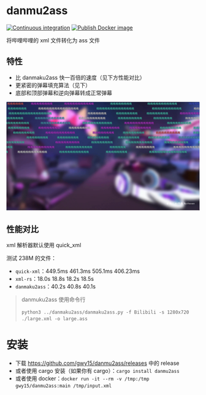 # danmu2ass
[![Continuous integration](https://github.com/gwy15/danmu2ass/actions/workflows/ci.yml/badge.svg)](https://github.com/gwy15/danmu2ass/actions/workflows/ci.yml)
[![Publish Docker image](https://github.com/gwy15/danmu2ass/actions/workflows/docker.yml/badge.svg)](https://github.com/gwy15/danmu2ass/actions/workflows/docker.yml)

将哔哩哔哩的 xml 文件转化为 ass 文件

## 特性
- 比 danmaku2ass 快一百倍的速度（见下方性能对比）
- 更紧密的弹幕填充算法（见下）
- 底部和顶部弹幕和逆向弹幕转成正常弹幕

![填充算法示例](./.github/sample.png)

## 性能对比
xml 解析器默认使用 quick_xml

测试 238M 的文件：
- `quick-xml`：449.5ms 461.3ms 505.1ms 406.23ms
- `xml-rs`：18.0s 18.8s 18.2s 18.5s
- `danmaku2ass`：40.2s 40.8s 40.1s

> danmuku2ass 使用命令行
> 
> `python3 ../danmaku2ass/danmaku2ass.py -f Bilibili -s 1280x720 ./large.xml -o large.ass`

# 安装
- 下载 https://github.com/gwy15/danmu2ass/releases 中的 release
- 或者使用 cargo 安装（如果你有 cargo）：`cargo install danmu2ass`
- 或者使用 docker：`docker run -it --rm -v /tmp:/tmp gwy15/danmu2ass:main /tmp/input.xml`

